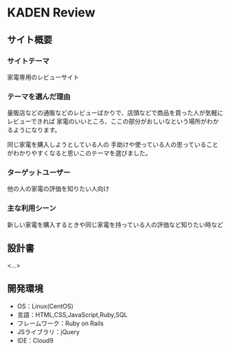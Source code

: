 # KADEN Review

## サイト概要
### サイトテーマ
家電専用のレビューサイト

### テーマを選んだ理由
量販店などの通販などのレビューばかりで、店頭などで商品を買った人が気軽にレビューできれば
家電のいいところ、ここの部分がおしいなという場所がわかるようになります。

同じ家電を購入しようとしている人の
手助けや使っている人の思っていることがわかりやすくなると思いこのテーマを選びました。


### ターゲットユーザー
他の人の家電の評価を知りたい人向け

### 主な利用シーン
新しい家電を購入するときや同じ家電を持っている人の評価など知りたい時など


## 設計書
<...>

## 開発環境
- OS：Linux(CentOS)
- 言語：HTML,CSS,JavaScript,Ruby,SQL
- フレームワーク：Ruby on Rails
- JSライブラリ：jQuery
- IDE：Cloud9

